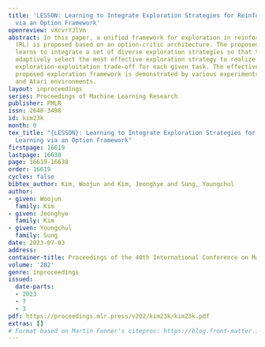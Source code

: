 ```yaml
---
title: 'LESSON: Learning to Integrate Exploration Strategies for Reinforcement Learning
  via an Option Framework'
openreview: vXcvrYJlVm
abstract: In this paper, a unified framework for exploration in reinforcement learning
  (RL) is proposed based on an option-critic architecture. The proposed framework
  learns to integrate a set of diverse exploration strategies so that the agent can
  adaptively select the most effective exploration strategy to realize an effective
  exploration-exploitation trade-off for each given task. The effectiveness of the
  proposed exploration framework is demonstrated by various experiments in the MiniGrid
  and Atari environments.
layout: inproceedings
series: Proceedings of Machine Learning Research
publisher: PMLR
issn: 2640-3498
id: kim23k
month: 0
tex_title: "{LESSON}: Learning to Integrate Exploration Strategies for Reinforcement
  Learning via an Option Framework"
firstpage: 16619
lastpage: 16638
page: 16619-16638
order: 16619
cycles: false
bibtex_author: Kim, Woojun and Kim, Jeonghye and Sung, Youngchul
author:
- given: Woojun
  family: Kim
- given: Jeonghye
  family: Kim
- given: Youngchul
  family: Sung
date: 2023-07-03
address: 
container-title: Proceedings of the 40th International Conference on Machine Learning
volume: '202'
genre: inproceedings
issued:
  date-parts:
  - 2023
  - 7
  - 3
pdf: https://proceedings.mlr.press/v202/kim23k/kim23k.pdf
extras: []
# Format based on Martin Fenner's citeproc: https://blog.front-matter.io/posts/citeproc-yaml-for-bibliographies/
---
```

